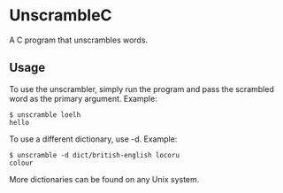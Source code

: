 # UnscrambleC

A C program that unscrambles words.

## Usage

To use the unscrambler, simply run the program and pass the scrambled word as the primary argument. Example:

```console
$ unscramble loelh
hello
```

To use a different dictionary, use -d. Example:

```console
$ unscramble -d dict/british-english locoru
colour
```

More dictionaries can be found on any Unix system.
